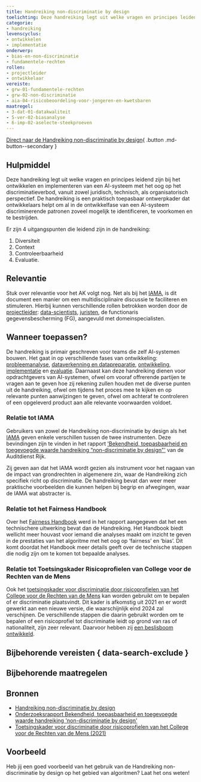 ```yaml
---
title: Handreiking non-discriminatie by design
toelichting: Deze handreiking legt uit welke vragen en principes leidend zijn bij het ontwikkelen en implementeren van een AI-systeem met het oog op het discriminatieverbod, vanuit zowel juridisch, technisch, als organisatorisch perspectief.
categorie: 
- handreiking
levenscyclus:
- ontwikkelen
- implementatie
onderwerp:
- bias-en-non-discriminatie
- fundamentele-rechten
rollen:
- projectleider
- ontwikkelaar
vereiste:
- grw-01-fundamentele-rechten
- grw-02-non-discriminatie
- aia-04-risicobeoordeling-voor-jongeren-en-kwetsbaren
maatregel:
- 3-dat-01-datakwaliteit
- 5-ver-02-biasanalyse
- 6-imp-02-aselecte-steekproeven
---
```


<!-- tags -->

[Direct naar de Handreiking non-discriminatie by design](https://www.rijksoverheid.nl/documenten/rapporten/2021/06/10/handreiking-non-discriminatie-by-design){ .button .md-button--secondary }

## Hulpmiddel

Deze handreiking legt uit welke vragen en principes leidend zijn bij het ontwikkelen en implementeren van een AI-systeem met het oog op het discriminatieverbod, vanuit zowel juridisch, technisch, als organisatorisch perspectief.
De handreiking is een praktisch toepasbaar ontwerpkader dat ontwikkelaars helpt om al in de ontwikkelfase van een AI-systeem discriminerende patronen zoveel mogelijk te identificeren, te voorkomen en te bestrijden.

Er zijn 4 uitgangspunten die leidend zijn in de handreiking:

1. Diversiteit
2. Context
3. Controleerbaarheid
4. Evaluatie.


## Relevantie

Stuk over relevantie voor het AK volgt nog.
Net als bij het [IAMA](IAMA.md), is dit document een manier om een multidisciplinaire discussie te faciliteren en stimuleren. Hierbij kunnen verschillende rollen betrokken worden door de [projectleider](../../rollen/projectleider.md): [data-scientists](../../rollen/ontwikkelaar.md), [juristen](../../rollen/jurist.md), de functionaris gegevensbescherming (FG), aangevuld met domeinspecialisten.

## Wanneer toepassen?
De handreiking is primair geschreven voor teams die zelf AI-systemen bouwen. Het gaat in op verschillende fases van ontwikkeling: [probleemanalyse](../../levenscyclus/probleemanalyse.md), [dataverkenning en datapreparatie](../../levenscyclus/dataverkenning-en-datapreparatie.md), [ontwikkeling](../../levenscyclus/ontwikkelen.md), [implementatie](../../levenscyclus/implementatie.md) en [evaluatie](../../levenscyclus/verificatie-en-validatie.md).
Daarnaast kan deze handreiking dienen voor opdrachtgevers van AI-systemen, ofwel om vooraf offrerende partijen te vragen aan te geven hoe zij rekening zullen houden met de diverse punten uit de handreiking, ofwel om tijdens het proces mee te kijken en op relevante punten aanwijzingen te geven, ofwel om achteraf te controleren of een opgeleverd product aan alle relevante voorwaarden voldoet. 

### Relatie tot IAMA
Gebruikers van zowel de Handreiking non-discriminatie by design als het [IAMA](IAMA.md) geven enkele verschillen tussen de twee instrumenten. Deze bevindingen zijn te vinden in het rapport ['Bekendheid, toepasbaarheid en toegevoegde waarde handreiking “non-discriminatie by design"'](https://open.overheid.nl/documenten/7052294a-e70a-4084-88da-d09ae5f202cb/file) van de Auditdienst Rijk.

Zij geven aan dat het IAMA wordt gezien als instrument voor het nagaan van de impact van grondrechten in algemenere zin, waar de Handreiking zich specifiek richt op discriminatie. De handreiking bevat dan weer meer praktische voorbeelden die kunnen helpen bij begrip en afwegingen, waar de IAMA wat abstracter is.

### Relatie tot het Fairness Handbook
Over het [Fairness Handbook](fairness-handbook.md) werd in het rapport aangegeven dat het een technischere uitwerking bevat dan de Handreiking. Het Handbook biedt wellicht meer houvast voor iemand die analyses maakt om inzicht te geven in de prestaties van het algoritme met het oog op ‘fairness’ en ‘bias’. Dit komt doordat het Handbook meer details geeft over de technische stappen die nodig zijn om te komen tot bepaalde analyses.

### Relatie tot Toetsingskader Risicoprofielen van College voor de Rechten van de Mens
Ook het [toetsingskader voor discriminatie door risicoprofielen van het College voor de Rechten van de Mens](https://publicaties.mensenrechten.nl/publicatie/61a734e65d726f72c45f9dce) kan worden gebruikt om te bepalen of er discriminatie plaatsvindt. Dit kader is afkomstig uit 2021 en er wordt gewerkt aan een nieuwe versie, die waarschijnlijk eind 2024 zal verschijnen. De verschillende stappen die daarin gebruikt worden om te bepalen of een risicoprofiel tot discriminatie leidt op grond van ras of nationaliteit, zijn zeer relevant. Daarvoor hebben zij [een beslisboom ontwikkeld](https://publicaties.mensenrechten.nl/file/6ac9f9ec-c837-23b1-0032-5c2e684db188.pdf).

## Bijbehorende vereisten { data-search-exclude }

<!-- list_vereisten_on_maatregelen_page -->

## Bijbehorende maatregelen

<!-- list_maatregelen_on_hulpmiddelen_page -->

## Bronnen

- [Handreiking non-discriminatie by design](https://www.rijksoverheid.nl/documenten/rapporten/2021/06/10/handreiking-non-discriminatie-by-design)
- [Onderzoeksrapport Bekendheid, toepasbaarheid en toegevoegde waarde handreiking 'non-discriminatie by design'](https://open.overheid.nl/documenten/7052294a-e70a-4084-88da-d09ae5f202cb/file)
- [Toetsingskader voor discriminatie door risicoprofielen van het College voor de Rechten van de Mens (2021)](https://publicaties.mensenrechten.nl/publicatie/61a734e65d726f72c45f9dce)

## Voorbeeld

Heb jij een goed voorbeeld van het gebruik van de Handreiking non-discriminatie by design op het gebied van algoritmen? Laat het ons weten!